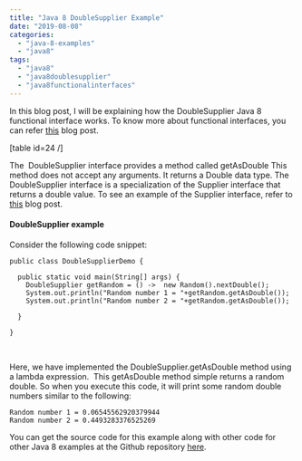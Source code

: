 ```yaml
---
title: "Java 8 DoubleSupplier Example"
date: "2019-08-08"
categories: 
  - "java-8-examples"
  - "java8"
tags: 
  - "java8"
  - "java8doublesupplier"
  - "java8functionalinterfaces"
---
```


In this blog post, I will be explaining how the DoubleSupplier Java 8 functional interface works. To know more about functional interfaces, you can refer [this](https://learnjava.co.in/what-is-a-functional-interface/) blog post.

\[table id=24 /\]

The  DoubleSupplier interface provides a method called getAsDouble This method does not accept any arguments. It returns a Double data type. The DoubleSupplier interface is a specialization of the Supplier interface that returns a double value. To see an example of the Supplier interface, refer to [this](https://learnjava.co.in/java-8-supplier-interface-example/) blog post.

#### DoubleSupplier example

Consider the following code snippet:

```
public class DoubleSupplierDemo {

  public static void main(String[] args) {
    DoubleSupplier getRandom = () ->  new Random().nextDouble();
    System.out.println("Random number 1 = "+getRandom.getAsDouble());
    System.out.println("Random number 2 = "+getRandom.getAsDouble());

  }

}
```

 

Here, we have implemented the DoubleSupplier.getAsDouble method using a lambda expression.  This getAsDouble method simple returns a random double. So when you execute this code, it will print some random double numbers similar to the following:

```
Random number 1 = 0.06545562920379944
Random number 2 = 0.4493283376525269
```

You can get the source code for this example along with other code for other Java 8 examples at the Github repository [here](https://github.com/learnjavawithreshma/Java8Demo).
